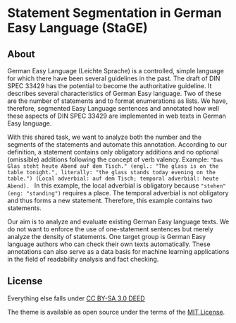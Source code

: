 # Statement Segmentation in German Easy Language (StaGE)
## About
German Easy Language (Leichte Sprache) is a controlled, simple language for which there have been several guidelines in the past. The draft of DIN SPEC 33429 has the potential to become the authoritative guideline. It describes several characteristics of German Easy language. Two of these are the number of statements and to format enumerations as lists. We have, therefore, segmented Easy Language sentences and annotated how well these aspects of DIN SPEC 33429 are implemented in web texts in German Easy language. 

With this shared task, we want to analyze both the number and the segments of the statements and automate this annotation. According to our definition, a statement contains only obligatory additions and no optional (omissible) additions following the concept of verb valency.
Example: 
`"Das Glas steht heute Abend auf dem Tisch." (engl.: "The glass is on the table tonight.", literally: "the glass stands today evening on the table.") (Local adverbial: auf dem Tisch; temporal adverbial: heute Abend). `
In this example, the local adverbial is obligatory because `"stehen" (eng: "standing")` requires a place. The temporal adverbial is not obligatory and thus forms a new statement. Therefore, this example contains two statements.

Our aim is to analyze and evaluate existing German Easy language texts. We do not want to enforce the use of one-statement sentences but merely analyze the density of statements. One target group is German Easy language authors who can check their own texts automatically. These annotations can also serve as a data basis for machine learning applications in the field of readability analysis and fact checking.

## License

Everything else falls under [CC BY-SA 3.0 DEED](https://creativecommons.org/licenses/by-sa/3.0)


The theme is available as open source under the terms of the [MIT License](https://github.com/alshedivat/al-folio/blob/master/LICENSE).
